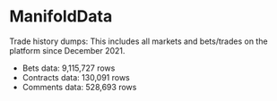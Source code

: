 # ManifoldData
 
Trade history dumps: This includes all markets and bets/trades on the platform since December 2021.
- Bets data: 9,115,727 rows
- Contracts data: 130,091 rows
- Comments data: 528,693 rows
